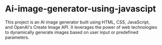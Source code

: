 # Ai-image-generator-using-javascipt
This project is an AI image generator built using HTML, CSS, JavaScript, and OpenAI's Create Image API. It leverages the power of web technologies to dynamically generate images based on user input or predefined parameters.
